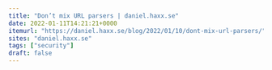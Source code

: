 ```yaml
---
title: "Don’t mix URL parsers | daniel.haxx.se"
date: 2022-01-11T14:21:21+0000
itemurl: "https://daniel.haxx.se/blog/2022/01/10/dont-mix-url-parsers/"
sites: "daniel.haxx.se"
tags: ["security"]
draft: false
---
```

